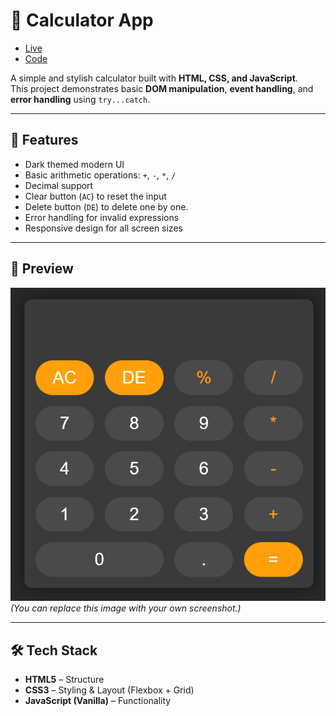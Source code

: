 # 🧮 Calculator App
- [Live]()
- [Code]()

A simple and stylish calculator built with **HTML, CSS, and JavaScript**.  
This project demonstrates basic **DOM manipulation**, **event handling**, and **error handling** using `try...catch`.

---

## 🚀 Features
- Dark themed modern UI
- Basic arithmetic operations: `+`, `-`, `*`, `/`
- Decimal support
- Clear button (`AC`) to reset the input
- Delete button (`DE`) to delete one by one.
- Error handling for invalid expressions
- Responsive design for all screen sizes

---

## 📸 Preview
![Calculator Preview](./images/Screenshot_20250903_152000.png)  
*(You can replace this image with your own screenshot.)*

---

## 🛠️ Tech Stack
- **HTML5** – Structure  
- **CSS3** – Styling & Layout (Flexbox + Grid)  
- **JavaScript (Vanilla)** – Functionality  




